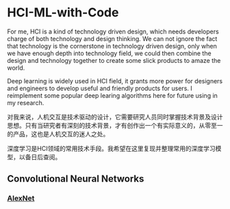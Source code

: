 # HCI-ML-with-Code
For me, HCI is a kind of technology driven design, which needs developers charge of both technology and design thinking. We can not ignore the fact that technology is the cornerstone in technology driven design, only when we have enough depth into technology field, we could then combine the design and technology together to create some slick products to amaze the world.

Deep learning is widely used in HCI field, it grants more power for designers and engineers to develop useful and friendly products for users. 
I reimplement some popular deep learing algorithms here for future using in my research.

对我来说，人机交互是技术驱动的设计，它需要研究人员同时掌握技术背景及设计思想。只有当研究者有深刻的技术背景，才有创作出一个有实际意义的，从零至一的产品，这也是人机交互的迷人之处。

深度学习是HCI领域的常用技术手段。我希望在这里复现并整理常用的深度学习模型，以备日后查阅。

## Convolutional Neural Networks
### [AlexNet](https://github.com/Xinrui-Fang/HCI-ML-with-Code/tree/master/Convolutional%20Neural%20Networks/AlexNet)

